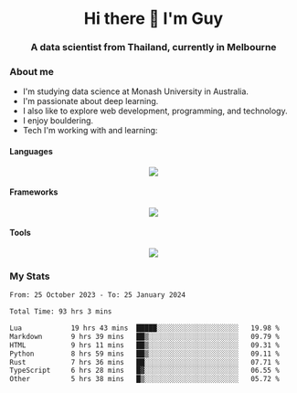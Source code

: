 <h1 align="center">Hi there 👋 I'm Guy</h1>
<h3 align="center">A data scientist from Thailand, currently in Melbourne</h3>

### About me

- I'm studying data science at Monash University in Australia.
- I'm passionate about deep learning.
- I also like to explore web development, programming, and technology.
- I enjoy bouldering.
- Tech I'm working with and learning:

#### Languages

<div align="center">
    <img src="https://skillicons.dev/icons?i=py,ts,js,html,css,rust" />
</div>

#### Frameworks

<div align="center">
    <img src="https://skillicons.dev/icons?i=pytorch,tensorflow,fastapi,react" /><br>
</div>

#### Tools

<div align="center">
    <img src="https://skillicons.dev/icons?i=postgres,redis,docker" /><br>
</div>

### My Stats

<!--START_SECTION:waka-->

```txt
From: 25 October 2023 - To: 25 January 2024

Total Time: 93 hrs 3 mins

Lua            19 hrs 43 mins  █████░░░░░░░░░░░░░░░░░░░░   19.98 %
Markdown       9 hrs 39 mins   ██▒░░░░░░░░░░░░░░░░░░░░░░   09.79 %
HTML           9 hrs 11 mins   ██▒░░░░░░░░░░░░░░░░░░░░░░   09.31 %
Python         8 hrs 59 mins   ██▒░░░░░░░░░░░░░░░░░░░░░░   09.11 %
Rust           7 hrs 36 mins   ██░░░░░░░░░░░░░░░░░░░░░░░   07.71 %
TypeScript     6 hrs 28 mins   █▓░░░░░░░░░░░░░░░░░░░░░░░   06.55 %
Other          5 hrs 38 mins   █▒░░░░░░░░░░░░░░░░░░░░░░░   05.72 %
```

<!--END_SECTION:waka-->
